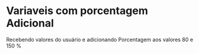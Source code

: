 # Variaveis com porcentagem Adicional
 Recebendo valores do usuário e adicionando Porcentagem aos valores 80 e 150 %
